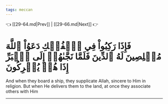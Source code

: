 ```yaml
---
tags: meccan
---
```


👈 [[29-64.md|Prev]] | [[29-66.md|Next]] 👉

# فَإِذَا رَكِبُواْ فِي ٱلۡفُلۡكِ دَعَوُاْ ٱللَّهَ مُخۡلِصِينَ لَهُ ٱلدِّينَ فَلَمَّا نَجَّىٰهُمۡ إِلَى ٱلۡبَرِّ إِذَا هُمۡ يُشۡرِكُونَ

And when they board a ship, they supplicate Allah, sincere to Him in religion. But when He delivers them to the land, at once they associate others with Him

---

